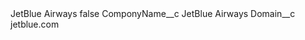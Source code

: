 <?xml version="1.0" encoding="UTF-8"?>
<CustomMetadata xmlns="http://soap.sforce.com/2006/04/metadata" xmlns:xsi="http://www.w3.org/2001/XMLSchema-instance" xmlns:xsd="http://www.w3.org/2001/XMLSchema">
    <label>JetBlue Airways</label>
    <protected>false</protected>
    <values>
        <field>ComponyName__c</field>
        <value xsi:type="xsd:string">JetBlue Airways</value>
    </values>
    <values>
        <field>Domain__c</field>
        <value xsi:type="xsd:string">jetblue.com</value>
    </values>
</CustomMetadata>
